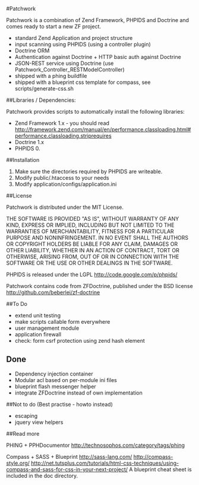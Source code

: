 #Patchwork

Patchwork is a combination of Zend Framework, PHPIDS and Doctrine and comes
ready to start a new ZF project.

* standard Zend Application and project structure
* input scanning using PHPIDS (using a controller plugin)
* Doctrine ORM
* Authentication against Doctrine + HTTP basic auth against Doctrine 
* JSON-REST service using Doctrine (use Patchwork_Controller_RESTModelController)
* shipped with a phing buildfile
* shipped with a blueprint css template for compass, see scripts/generate-css.sh

##Libraries / Dependencies:

Patchwork provides scripts to automatically install the following libraries:

* Zend Framework 1.x - you should read
http://framework.zend.com/manual/en/performance.classloading.html#performance.classloading.striprequires
* Doctrine 1.x
* PHPIDS 0.


##Installation

1) Make sure the directories required by PHPIDS are writeable.
2) Modify public/.htaccess to your needs
3) Modify application/configs/application.ini

##License

Patchwork is distributed under the MIT License.

THE SOFTWARE IS PROVIDED "AS IS", WITHOUT WARRANTY OF ANY KIND, EXPRESS OR
IMPLIED, INCLUDING BUT NOT LIMITED TO THE WARRANTIES OF MERCHANTABILITY, FITNESS
 FOR A PARTICULAR PURPOSE AND NONINFRINGEMENT. IN NO EVENT SHALL THE AUTHORS OR
COPYRIGHT HOLDERS BE LIABLE FOR ANY CLAIM, DAMAGES OR OTHER LIABILITY, WHETHER
IN AN ACTION OF CONTRACT, TORT OR OTHERWISE, ARISING FROM, OUT OF OR IN
CONNECTION WITH THE SOFTWARE OR THE USE OR OTHER DEALINGS IN THE SOFTWARE.

PHPIDS is released under the LGPL
http://code.google.com/p/phpids/


Patchwork contains code from ZFDoctrine, published under the BSD license
http://github.com/beberlei/zf-doctrine


##To Do

- extend unit testing
- make scripts callable form everywhere
- user management module
- application firewall
- check: form csrf protection using zend hash element

## Done
- Dependency injection container
- Modular acl based on per-module ini files
- blueprint flash messenger helper
- integrate ZFDoctrine instead of own implementation

##Not to do (Best practise - howto instead)

- escaping
- jquery view helpers

##Read more

PHING + PPHDocumentor
http://technosophos.com/category/tags/phing

Compass + SASS + Blueprint
http://sass-lang.com/
http://compass-style.org/
http://net.tutsplus.com/tutorials/html-css-techniques/using-compass-and-sass-for-css-in-your-next-project/
A blueprint cheat sheet is included in the doc directory.
